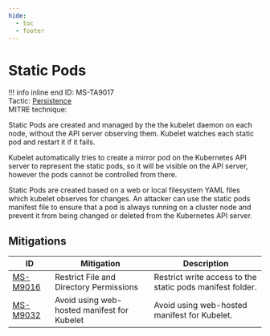 ```yaml
---
hide:
  - toc
  - footer
---
```


# Static Pods

!!! info inline end
    ID: MS-TA9017<br>
    Tactic: [Persistence](../tactics/Persistence/index.md) <br>
    MITRE technique: 

Static Pods are created and managed by the the kubelet daemon on each node, without the API server observing them. Kubelet watches each static pod and restart it if it fails.  

Kubelet automatically tries to create a mirror pod on the Kubernetes API server to represent the static pods, so it will be visible on the API server, however the pods cannot be controlled from there.

Static Pods are created based on a web or local filesystem YAML files which kubelet observes for changes.
An attacker can use the static pods manifest file to ensure that a pod is always running on a cluster node and prevent it from being changed or deleted from the Kubernetes API server.


## Mitigations

|ID|Mitigation|Description|
|--|----------|-----------|
|[MS-M9016](../mitigations/MS-M9016%20Restrict%20File%20and%20Directory%20Permissions.md)|Restrict File and Directory Permissions|Restrict write access to the static pods manifest folder.|
|[MS-M9032](../mitigations/MS-M9032%20Avoid%20using%20web-hosted%20manifest%20for%20Kubelet.md)|Avoid using web-hosted manifest for Kubelet|Avoid using web-hosted manifest for Kubelet.|